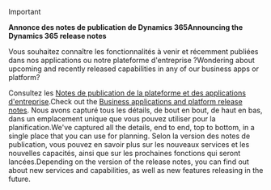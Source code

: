 > [!IMPORTANT]
> <span data-ttu-id="f965d-101">**Annonce des notes de publication de Dynamics 365**</span><span class="sxs-lookup"><span data-stu-id="f965d-101">**Announcing the Dynamics 365 release notes**</span></span>
>
> <span data-ttu-id="f965d-102">Vous souhaitez connaître les fonctionnalités à venir et récemment publiées dans nos applications ou notre plateforme d'entreprise ?</span><span class="sxs-lookup"><span data-stu-id="f965d-102">Wondering about upcoming and recently released capabilities in any of our business apps or platform?</span></span> 
> 
> <span data-ttu-id="f965d-103">Consultez les [Notes de publication de la plateforme et des applications d'entreprise](https://go.microsoft.com/fwlink/?linkid=2010158).</span><span class="sxs-lookup"><span data-stu-id="f965d-103">Check out the [Business applications and platform release notes](https://go.microsoft.com/fwlink/?linkid=2010158).</span></span> <span data-ttu-id="f965d-104">Nous avons capturé tous les détails, de bout en bout, de haut en bas, dans un emplacement unique que vous pouvez utiliser pour la planification.</span><span class="sxs-lookup"><span data-stu-id="f965d-104">We've captured all the details, end to end, top to bottom, in a single place that you can use for planning.</span></span> <span data-ttu-id="f965d-105">Selon la version des notes de publication, vous pouvez en savoir plus sur les nouveaux services et les nouvelles capacités, ainsi que sur les prochaines fonctions qui seront lancées.</span><span class="sxs-lookup"><span data-stu-id="f965d-105">Depending on the version of the release notes, you can find out about new services and capabilities, as well as new features releasing in the future.</span></span>
